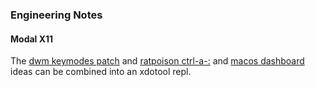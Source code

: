 ### Engineering Notes

#### Modal X11

The [dwm keymodes patch](http://dwm.suckless.org/patches/keymodes) 
and [ratpoison ctrl-a-:](http://www.nongnu.org/ratpoison/) 
and [macos dashboard](http://support.apple.com/kb/HT2492)
ideas can be combined into an xdotool repl. 


